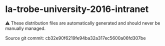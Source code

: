 # la-trobe-university-2016-intranet

:warning: These distribution files are automatically generated and should never be manually managed.

Source git commit: cb32e90f6219fe94ba32a317ec5600a06fd307be
